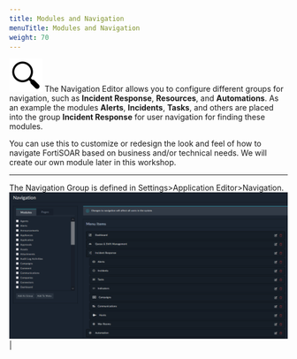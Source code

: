 ```yaml
---
title: Modules and Navigation
menuTitle: Modules and Navigation
weight: 70
---
```


![search_icon](mag_glass.svg)
The Navigation Editor allows you to configure different groups for navigation, such as **Incident Response**, **Resources**, and **Automations**. As an example the modules **Alerts**, **Incidents**, **Tasks**, and others are placed into the group **Incident Response** for user navigation for finding these modules.

You can use this to customize or redesign the look and feel of how to navigate FortiSOAR based on business and/or technical needs. We will create our own module later in this workshop.

---

The Navigation Group is defined in Settings>Application Editor>Navigation. ![Navigation Page](nav.png)|
